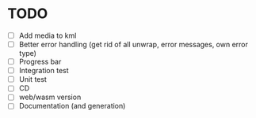 # TODO
- [ ] Add media to kml
- [ ] Better error handling (get rid of all unwrap, error messages, own error type)
- [ ] Progress bar
- [ ] Integration test
- [ ] Unit test
- [ ] CD
- [ ] web/wasm version
- [ ] Documentation (and generation)
